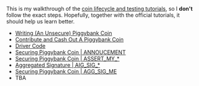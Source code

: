 This is my walkthrough of the [coin lifecycle and testing tutorials](https://chialisp.com/docs/tutorials/coin_lifecycle_and_testing), so I **don't** follow the exact steps. Hopefully, together with the official tutorials, it should help us learn better.

- [Writing (An Unsecure) Piggybank Coin](POST-1.md)
- [Contribute and Cash Out A Piggybank Coin](POST-2.md)
- [Driver Code](POST-3.md)
- [Securing Piggybank Coin | ANNOUCEMENT](POST-4.md)
- [Securing Piggybank Coin | ASSERT_MY_*](POST-5.md)
- [Aggregated Signature | AIG_SIG_*](POST-6.md)
- [Securing Piggybank Coin | AGG_SIG_ME](POST-7.md)
- TBA



